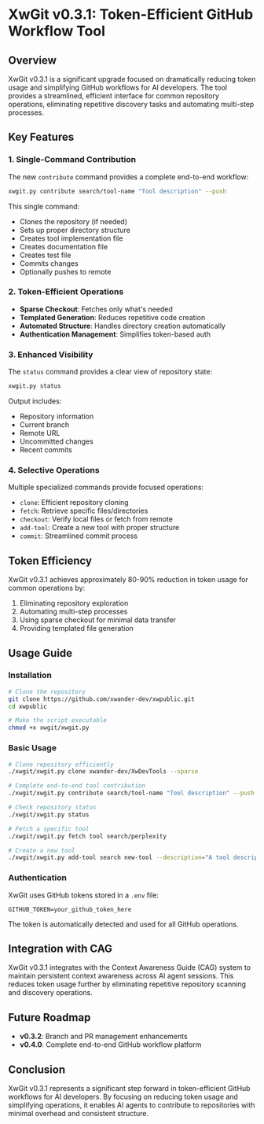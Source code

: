 # XwGit v0.3.1: Token-Efficient GitHub Workflow Tool

## Overview

XwGit v0.3.1 is a significant upgrade focused on dramatically reducing token usage and simplifying GitHub workflows for AI developers. The tool provides a streamlined, efficient interface for common repository operations, eliminating repetitive discovery tasks and automating multi-step processes.

## Key Features

### 1. Single-Command Contribution

The new `contribute` command provides a complete end-to-end workflow:

```bash
xwgit.py contribute search/tool-name "Tool description" --push
```

This single command:
- Clones the repository (if needed)
- Sets up proper directory structure
- Creates tool implementation file
- Creates documentation file
- Creates test file
- Commits changes
- Optionally pushes to remote

### 2. Token-Efficient Operations

- **Sparse Checkout**: Fetches only what's needed
- **Templated Generation**: Reduces repetitive code creation
- **Automated Structure**: Handles directory creation automatically
- **Authentication Management**: Simplifies token-based auth

### 3. Enhanced Visibility

The `status` command provides a clear view of repository state:

```bash
xwgit.py status
```

Output includes:
- Repository information
- Current branch
- Remote URL
- Uncommitted changes
- Recent commits

### 4. Selective Operations

Multiple specialized commands provide focused operations:

- `clone`: Efficient repository cloning
- `fetch`: Retrieve specific files/directories
- `checkout`: Verify local files or fetch from remote
- `add-tool`: Create a new tool with proper structure
- `commit`: Streamlined commit process

## Token Efficiency

XwGit v0.3.1 achieves approximately 80-90% reduction in token usage for common operations by:

1. Eliminating repository exploration
2. Automating multi-step processes
3. Using sparse checkout for minimal data transfer
4. Providing templated file generation

## Usage Guide

### Installation

```bash
# Clone the repository
git clone https://github.com/xwander-dev/xwpublic.git
cd xwpublic

# Make the script executable
chmod +x xwgit/xwgit.py
```

### Basic Usage

```bash
# Clone repository efficiently
./xwgit/xwgit.py clone xwander-dev/XwDevTools --sparse

# Complete end-to-end tool contribution
./xwgit/xwgit.py contribute search/tool-name "Tool description" --push

# Check repository status
./xwgit/xwgit.py status

# Fetch a specific tool
./xwgit/xwgit.py fetch tool search/perplexity

# Create a new tool
./xwgit/xwgit.py add-tool search new-tool --description="A tool description"
```

### Authentication

XwGit uses GitHub tokens stored in a `.env` file:

```
GITHUB_TOKEN=your_github_token_here
```

The token is automatically detected and used for all GitHub operations.

## Integration with CAG

XwGit v0.3.1 integrates with the Context Awareness Guide (CAG) system to maintain persistent context awareness across AI agent sessions. This reduces token usage further by eliminating repetitive repository scanning and discovery operations.

## Future Roadmap

- **v0.3.2**: Branch and PR management enhancements
- **v0.4.0**: Complete end-to-end GitHub workflow platform

## Conclusion

XwGit v0.3.1 represents a significant step forward in token-efficient GitHub workflows for AI developers. By focusing on reducing token usage and simplifying operations, it enables AI agents to contribute to repositories with minimal overhead and consistent structure.